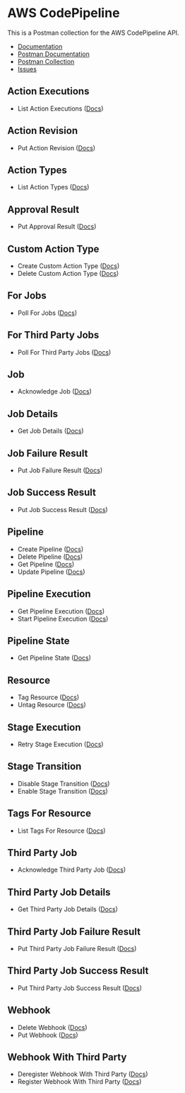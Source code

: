 # AWS CodePipeline
This is a Postman collection for the AWS CodePipeline API.

- [Documentation](https://docs.aws.amazon.com/autoscaling/ec2/APIReference/Welcome.html)
- [Postman Documentation](https://documenter.getpostman.com/view/35240/SW7aXnjU)
- [Postman Collection](https://www.getpostman.com/collections/f2da15682ccc9cf6852d)
- [Issues](https://github.com/api-evangelist/aws/labels/CloudWatch)

## Action Executions
 - List Action Executions ([Docs](http://docs.aws.amazon.com/codepipeline/latest/APIReference/API_UpdatePipeline.html))
## Action Revision
 - Put Action Revision ([Docs](http://docs.aws.amazon.com/codepipeline/latest/APIReference/API_UpdatePipeline.html))
## Action Types
 - List Action Types ([Docs](http://docs.aws.amazon.com/codepipeline/latest/APIReference/API_UpdatePipeline.html))
## Approval Result
 - Put Approval Result ([Docs](http://docs.aws.amazon.com/codepipeline/latest/APIReference/API_UpdatePipeline.html))
## Custom Action Type
 - Create Custom Action Type ([Docs](http://docs.aws.amazon.com/codepipeline/latest/APIReference/API_UpdatePipeline.html))
 - Delete Custom Action Type ([Docs](http://docs.aws.amazon.com/codepipeline/latest/APIReference/API_UpdatePipeline.html))
## For Jobs
 - Poll For Jobs ([Docs](http://docs.aws.amazon.com/codepipeline/latest/APIReference/API_UpdatePipeline.html))
## For Third Party Jobs
 - Poll For Third Party Jobs ([Docs](http://docs.aws.amazon.com/codepipeline/latest/APIReference/API_UpdatePipeline.html))
## Job
 - Acknowledge Job ([Docs](http://docs.aws.amazon.com/codepipeline/latest/APIReference/API_UpdatePipeline.html))
## Job Details
 - Get Job Details ([Docs](http://docs.aws.amazon.com/codepipeline/latest/APIReference/API_UpdatePipeline.html))
## Job Failure Result
 - Put Job Failure Result ([Docs](http://docs.aws.amazon.com/codepipeline/latest/APIReference/API_UpdatePipeline.html))
## Job Success Result
 - Put Job Success Result ([Docs](http://docs.aws.amazon.com/codepipeline/latest/APIReference/API_UpdatePipeline.html))
## Pipeline
 - Create Pipeline ([Docs](http://docs.aws.amazon.com/codepipeline/latest/APIReference/API_UpdatePipeline.html))
 - Delete Pipeline ([Docs](http://docs.aws.amazon.com/codepipeline/latest/APIReference/API_UpdatePipeline.html))
 - Get Pipeline ([Docs](http://docs.aws.amazon.com/codepipeline/latest/APIReference/API_UpdatePipeline.html))
 - Update Pipeline ([Docs](http://docs.aws.amazon.com/codepipeline/latest/APIReference/API_UpdatePipeline.html))
## Pipeline Execution
 - Get Pipeline Execution ([Docs](http://docs.aws.amazon.com/codepipeline/latest/APIReference/API_UpdatePipeline.html))
 - Start Pipeline Execution ([Docs](http://docs.aws.amazon.com/codepipeline/latest/APIReference/API_UpdatePipeline.html))
## Pipeline State
 - Get Pipeline State ([Docs](http://docs.aws.amazon.com/codepipeline/latest/APIReference/API_UpdatePipeline.html))
## Resource
 - Tag Resource ([Docs](http://docs.aws.amazon.com/codepipeline/latest/APIReference/API_UpdatePipeline.html))
 - Untag Resource ([Docs](http://docs.aws.amazon.com/codepipeline/latest/APIReference/API_UpdatePipeline.html))
## Stage Execution
 - Retry Stage Execution ([Docs](http://docs.aws.amazon.com/codepipeline/latest/APIReference/API_UpdatePipeline.html))
## Stage Transition
 - Disable Stage Transition ([Docs](http://docs.aws.amazon.com/codepipeline/latest/APIReference/API_UpdatePipeline.html))
 - Enable Stage Transition ([Docs](http://docs.aws.amazon.com/codepipeline/latest/APIReference/API_UpdatePipeline.html))
## Tags For Resource
 - List Tags For Resource ([Docs](http://docs.aws.amazon.com/codepipeline/latest/APIReference/API_UpdatePipeline.html))
## Third Party Job
 - Acknowledge Third Party Job ([Docs](http://docs.aws.amazon.com/codepipeline/latest/APIReference/API_UpdatePipeline.html))
## Third Party Job Details
 - Get Third Party Job Details ([Docs](http://docs.aws.amazon.com/codepipeline/latest/APIReference/API_UpdatePipeline.html))
## Third Party Job Failure Result
 - Put Third Party Job Failure Result ([Docs](http://docs.aws.amazon.com/codepipeline/latest/APIReference/API_UpdatePipeline.html))
## Third Party Job Success Result
 - Put Third Party Job Success Result ([Docs](http://docs.aws.amazon.com/codepipeline/latest/APIReference/API_UpdatePipeline.html))
## Webhook
 - Delete Webhook ([Docs](http://docs.aws.amazon.com/codepipeline/latest/APIReference/API_UpdatePipeline.html))
 - Put Webhook ([Docs](http://docs.aws.amazon.com/codepipeline/latest/APIReference/API_UpdatePipeline.html))
## Webhook With Third Party
 - Deregister Webhook With Third Party ([Docs](http://docs.aws.amazon.com/codepipeline/latest/APIReference/API_UpdatePipeline.html))
 - Register Webhook With Third Party ([Docs](http://docs.aws.amazon.com/codepipeline/latest/APIReference/API_UpdatePipeline.html))
